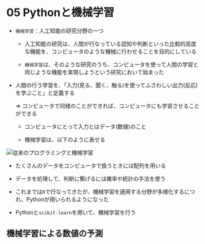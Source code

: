 05 Pythonと機械学習
==================

* `機械学習`：人工知能の研究分野の一つ

  * 人工知能の研究は、人間が行なっている認知や判断といった比較的高度な機能を、コンピュータのような機械に行わせることを目的にしている

  * `機械学習`は、そのような研究のうち、コンピュータを使って人間の学習と同じような機能を実現しようという研究において始まった

* 人間の行う学習を、「入力(見る、聞く、触る)を使ってふさわしい出力(反応)を学ぶこと」と定義する

  => コンピュータで同様のことができれば、コンピュータにも学習させることができる

  * コンピュータにとって入力とはデータ(数値)のこと

  * 機械学習は、以下のように表せる

![従来のプログラミングと機械学習](./images/従来のプログラミングと機械学習.png)

* たくさんのデータをコンピュータで扱うときには配列を用いる

* データを処理して、判断に繋げるには確率や統計の手法を使う

* これまでは`R`で行なってきたが、機械学習を適用する分野が多様化するにつれ、Pythonが用いられるようになった

* Pythonと`scikit-learn`を用いて、機械学習を行う



## 機械学習による数値の予測
